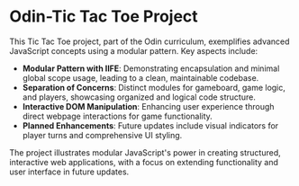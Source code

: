 
# Odin-Tic Tac Toe Project

This Tic Tac Toe project, part of the Odin curriculum, exemplifies advanced JavaScript concepts using a modular pattern. Key aspects include:

- **Modular Pattern with IIFE**: Demonstrating encapsulation and minimal global scope usage, leading to a clean, maintainable codebase.
- **Separation of Concerns**: Distinct modules for gameboard, game logic, and players, showcasing organized and logical code structure.
- **Interactive DOM Manipulation**: Enhancing user experience through direct webpage interactions for game functionality.
- **Planned Enhancements**: Future updates include visual indicators for player turns and comprehensive UI styling.

The project illustrates modular JavaScript's power in creating structured, interactive web applications, with a focus on extending functionality and user interface in future updates.
